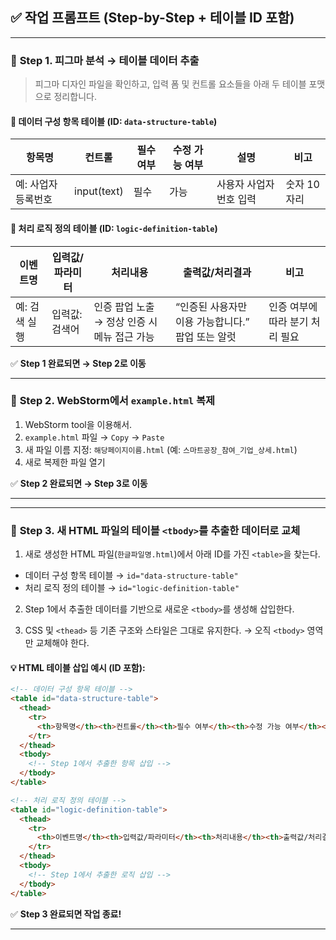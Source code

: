 

## ✅ 작업 프롬프트 (Step-by-Step + 테이블 ID 포함)

---

### 🔹 **Step 1. 피그마 분석 → 테이블 데이터 추출**

> 피그마 디자인 파일을 확인하고, 입력 폼 및 컨트롤 요소들을 아래 두 테이블 포맷으로 정리합니다.

#### 📌 데이터 구성 항목 테이블 (ID: `data-structure-table`)

| 항목명        | 컨트롤         | 필수 여부 | 수정 가능 여부 | 설명            | 비고      |
| ---------- | ----------- | ----- | -------- | ------------- | ------- |
| 예: 사업자등록번호 | input(text) | 필수    | 가능       | 사용자 사업자 번호 입력 | 숫자 10자리 |

#### 📌 처리 로직 정의 테이블 (ID: `logic-definition-table`)

| 이벤트명     | 입력값/파라미터 | 처리내용                        | 출력값/처리결과                      | 비고                 |
| -------- | -------- | --------------------------- | ----------------------------- | ------------------ |
| 예: 검색 실행 | 입력값: 검색어 | 인증 팝업 노출 → 정상 인증 시 메뉴 접근 가능 | “인증된 사용자만 이용 가능합니다.” 팝업 또는 알럿 | 인증 여부에 따라 분기 처리 필요 |

✅ **Step 1 완료되면 → Step 2로 이동**

---

### 🔹 **Step 2. WebStorm에서 `example.html` 복제**

1. WebStorm tool을 이용해서.
2. `example.html` 파일 → `Copy` → `Paste`
3. 새 파일 이름 지정: `해당페이지이름.html` (예: `스마트공장_참여_기업_상세.html`)
4. 새로 복제한 파일 열기

✅ **Step 2 완료되면 → Step 3로 이동**

---

---

### 🔹 **Step 3. 새 HTML 파일의 테이블 `<tbody>`를 추출한 데이터로 교체**

1. 새로 생성한 HTML 파일(`한글파일명.html`)에서 아래 ID를 가진 `<table>`을 찾는다.

* 데이터 구성 항목 테이블 → `id="data-structure-table"`
* 처리 로직 정의 테이블 → `id="logic-definition-table"`

2. Step 1에서 추출한 데이터를 기반으로 새로운 `<tbody>`를 생성해 삽입한다.

3. CSS 및 `<thead>` 등 기존 구조와 스타일은 그대로 유지한다.
   → 오직 `<tbody>` 영역만 교체해야 한다.

#### 💡 HTML 테이블 삽입 예시 (ID 포함):

```html
<!-- 데이터 구성 항목 테이블 -->
<table id="data-structure-table">
  <thead>
    <tr>
      <th>항목명</th><th>컨트롤</th><th>필수 여부</th><th>수정 가능 여부</th><th>설명</th><th>비고</th>
    </tr>
  </thead>
  <tbody>
    <!-- Step 1에서 추출한 항목 삽입 -->
  </tbody>
</table>

<!-- 처리 로직 정의 테이블 -->
<table id="logic-definition-table">
  <thead>
    <tr>
      <th>이벤트명</th><th>입력값/파라미터</th><th>처리내용</th><th>출력값/처리결과</th><th>비고</th>
    </tr>
  </thead>
  <tbody>
    <!-- Step 1에서 추출한 로직 삽입 -->
  </tbody>
</table>
```

✅ **Step 3 완료되면 작업 종료!**

---

